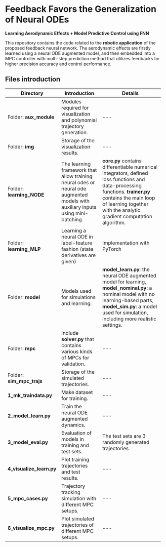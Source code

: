 # Feedback Favors the Generalization of Neural ODEs

**Learning Aerodynamic Effects + Model Predictive Control using FNN**

This repository contains the code related to the **robotic application** of the proposed feedback neural network. The aerodynamic effects are firstly learned using a neural ODE augmented model, and then embedded into a MPC controller with multi-step prediction method that utilizes feedbacks for higher precision accuracy and control performance.

## Files introduction

| Directory                 | Introduction                                                 | Details                                                      |
| ------------------------- | ------------------------------------------------------------ | ------------------------------------------------------------ |
| Folder: **aux_module**    | Modules required for visualization and polynomial trajectory generation. | ---                                                          |
| Folder: **img**           | Storage of the visualization results.                        | ---                                                          |
| Folder: **learning_NODE** | The learning framework that allow training neural odes or neural ode augmented models with auxiliary inputs using mini-batching. | **core.py** contains differentiable numerical integrators, defined loss functions and data-processing functions. **trainer.py** contains the main loop of learning together with the analytic gradient computation algorithm. |
| Folder: **learning_MLP**  | Learning a neural ODE in label-feature fashion (state derivatives are given) | Implementation with PyTorch                                  |
| Folder: **model**         | Models used for simulations and learning.                    | **model_learn.py**: the neural ODE augmented model for learning, **model_nominal.py**: a nominal model with no learning-based parts, **model_sim.py**: a model used for simulation, including more realistic settings. |
| Folder: **mpc**           | Include **solver.py** that contains various kinds of MPCs for validation. | ---                                                          |
| Folder: **sim_mpc_trajs** | Storage of the simulated trajectories.                       | ---                                                          |
| **1_mk_traindata.py**     | Make dataset for training.                                   | ---                                                          |
| **2_model_learn.py**      | Train the neural ODE augmented dynamics.                     | ---                                                          |
| **3_model_eval.py**       | Evaluation of models in training and test sets.              | The test sets are 3 randomly generated trajectories.         |
| **4_visualize_learn.py**  | Plot training trajectories and test results.                 | ---                                                          |
| **5_mpc_cases.py**        | Trajectory tracking simulation with different MPC setups.    | ---                                                          |
| **6_visualize_mpc.py**    | Plot simulated trajectories of different MPC setups.         | ---                                                          |

